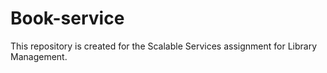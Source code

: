 # Book-service
This repository is created for the Scalable Services assignment for Library Management.
